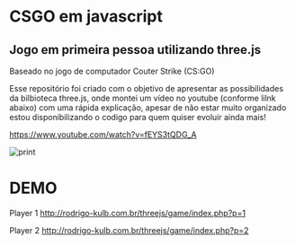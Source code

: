 # CSGO em javascript

## Jogo em primeira pessoa utilizando three.js
Baseado no jogo de computador Couter Strike (CS:GO)

Esse repositório foi criado com o objetivo de apresentar as possibilidades da bilbioteca three.js, onde montei um vídeo no youtube (conforme lilnk abaixo) com uma rápida explicação, apesar de não estar muito organizado estou disponibilizando o codigo para quem quiser evoluir ainda mais!

https://www.youtube.com/watch?v=fEYS3tQDG_A

![print](img/cap2.png)


# DEMO
Player 1
http://rodrigo-kulb.com.br/threejs/game/index.php?p=1

Player 2
http://rodrigo-kulb.com.br/threejs/game/index.php?p=2
